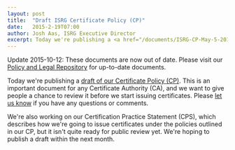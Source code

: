 ```yaml
---
layout: post
title:  "Draft ISRG Certificate Policy (CP)"
date:   2015-2-19T07:00
author: Josh Aas, ISRG Executive Director
excerpt: Today we're publishing a <a href="/documents/ISRG-CP-May-5-2015.pdf">draft of our Certificate Policy (CP)</a>.
---
```


Update 2015-10-12: These documents are now out of date. Please visit our <a
href="https://letsencrypt.org/repository/">Policy and Legal Repository</a> for
up-to-date documents.

Today we're publishing a <a href="/documents/ISRG-CP-May-5-2015.pdf">draft of our Certificate Policy (CP)</a>. This is an important document for any Certificate Authority (CA), and we want to give people a chance to review it before we start issuing certificates. Please <a href="https://groups.google.com/a/letsencrypt.org/forum/#!forum/ca-dev">let us know</a> if you have any questions or comments.

We're also working on our Certification Practice Statement (CPS), which describes how we're going to issue certificates under the policies outlined in our CP, but it isn't quite ready for public review yet. We're hoping to publish a draft within the next month.
